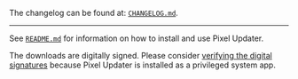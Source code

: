The changelog can be found at: [`CHANGELOG.md`](./CHANGELOG.md).

---

See [`README.md`](./README.md) for information on how to install and use Pixel Updater.

The downloads are digitally signed. Please consider [verifying the digital signatures](./README.md#verifying-digital-signatures) because Pixel Updater is installed as a privileged system app.
